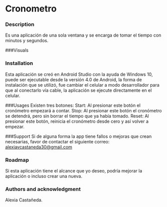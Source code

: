 # Cronometro

### Description
Es una aplicación de una sola ventana y se encarga de tomar el tiempo con minutos y segundos.

###Visuals


### Installation
Esta aplicación se creó en Android Studio con la ayuda de Windows 10, puede ser ejecutable desde la versión 4.0 de Android, 
la forma de instalación que se utilizó, fue cambiar el celular a modo desarrollador para que al conectarlo vía cable, 
la aplicación se ejecute directamente en el celular.

###Usages
Existen tres botones:
Start: Al presionar este botón el cronómetro empezará a contar.
Stop: Al presionar este botón el cronómetro se detendrá, pero sin borrar el tiempo que ya había tomado.
Reset: Al presionar este botón, reinicia el cronómetro desde cero y así volver a empezar.

###Support
Si de alguna forma la app tiene fallos o mejoras que crean necesarias,
favor de contactar el siguiente correo: alexiavcastaneda30@gmail.com

### Roadmap
Si esta aplicación tiene el alcance que yo deseo, podría mejorar la aplicación o incluso crear una nueva.

### Authors and acknowledgment
Alexia Castañeda.



